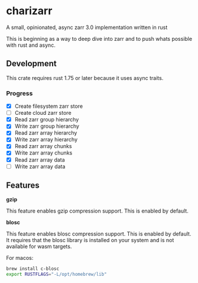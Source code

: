 # charizarr

A small, opinionated, async zarr 3.0 implementation written in rust

This is beginning as a way to deep dive into zarr and to push whats possible
with rust and async.

## Development

This crate requires rust 1.75 or later because it uses async traits.

### Progress

- [x] Create filesystem zarr store
- [ ] Create cloud zarr store
- [x] Read zarr group hierarchy
- [x] Write zarr group hierarchy
- [x] Read zarr array hierarchy
- [x] Write zarr array hierarchy
- [x] Read zarr array chunks
- [x] Write zarr array chunks
- [x] Read zarr array data
- [ ] Write zarr array data

## Features

**gzip**

This feature enables gzip compression support. This is enabled by default.

**blosc**

This feature enables blosc compression support. This is enabled by default. It requires that the blosc library is installed on your system and is not available for wasm targets.

For macos:
```bash
brew install c-blosc
export RUSTFLAGS="-L/opt/homebrew/lib"
```
